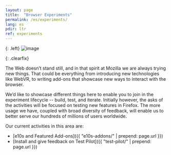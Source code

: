 ```yaml
---
layout: page
title:  "Browser Experiments"
permalink: /es/experiments/
lang: es
pdir: ltr
ref: experiments
---
```


{: .left}
![image](/assets/img/test-pilot.png)

{: .clearfix}
&nbsp;

The Web doesn’t stand still, and in that spirit at Mozilla we are always trying new things. That could be everything from introducing new technologies like WebVR, to writing add-ons that showcase new ways to interact with the browser.

We’d like to showcase different things here to enable you to join in the experiment lifecycle -- build, test, and iterate. Initially however, the asks of the activities will be focused on testing new features in Firefox. The more usage we have, coupled with broad diversity of feedback, will enable us to better serve our hundreds of millions of users worldwide.

Our current activities in this area are:

* [e10s and Featured Add-ons]({{ "e10s-addons/" | prepend: page.url }})
* [Install and give feedback on Test Pilot]({{ "test-pilot/" | prepend: page.url }})
